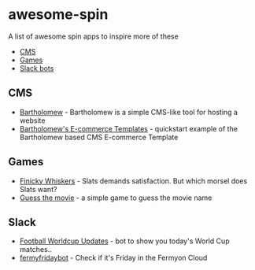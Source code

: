 # awesome-spin

A list of awesome spin apps to inspire more of these

- [CMS](#cms)
- [Games](#games)
- [Slack bots](#slack)

## CMS

- [Bartholomew](https://github.com/fermyon/bartholomew) - Bartholomew is a simple CMS-like tool for hosting a website
- [Bartholomew's E-commerce Templates](https://github.com/coderoflagos/e-commerce-template) - quickstart example of the Bartholomew based CMS E-commerce Template

## Games

- [Finicky Whiskers](https://github.com/fermyon/finicky-whiskers) - Slats demands satisfaction. But which morsel does Slats want?
- [Guess the movie](https://github.com/rajatjindal/bollywood-wasm) - a simple game to guess the movie name

## Slack

- [Football Worldcup Updates](https://github.com/mikkelhegn/wc-bot-spin-js) - bot to show you today's World Cup matches..
- [fermyfridaybot](https://github.com/mikkelhegn/fermyfridaybot) - Check if it's Friday in the Fermyon Cloud



